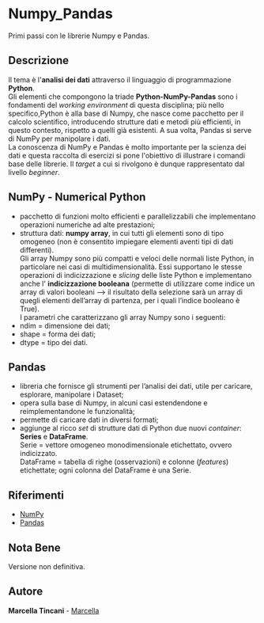 # Numpy_Pandas
Primi passi con le librerie Numpy e Pandas.

## Descrizione
Il tema è l'**analisi dei dati** attraverso il linguaggio di programmazione **Python**.  
Gli elementi che compongono la triade **Python-NumPy-Pandas** sono i fondamenti del *working environment* di questa disciplina; più nello specifico,Python è alla base di Numpy, che nasce come pacchetto per il calcolo scientifico, introducendo strutture dati e metodi più efficienti, in questo contesto, rispetto a quelli già esistenti. A sua volta, Pandas si serve di NumPy per manipolare i dati.  
La conoscenza di NumPy e Pandas è molto importante per la scienza dei dati e questa raccolta di esercizi si pone l'obiettivo di illustrare i comandi base delle librerie. Il *target* a cui si rivolgono è dunque rappresentato dal livello *beginner*.

## NumPy - Numerical Python
* pacchetto di funzioni molto efficienti e parallelizzabili che implementano operazioni numeriche ad alte prestazioni;
* struttura dati: **numpy array**, in cui tutti gli elementi sono di tipo omogeneo (non è consentito impiegare elementi aventi tipi di dati differenti).  
Gli array Numpy sono più compatti e veloci delle normali liste Python, in particolare nei casi di multidimensionalità. Essi supportano le stesse operazioni di indicizzazione e *slicing* delle liste Python e implementano anche l' **indicizzazione booleana** (permette di utilizzare come indice un array di valori booleani --> il risultato della selezione sarà un array di quegli elementi dell’array di partenza, per i quali l’indice booleano è True).  
I parametri che caratterizzano gli array Numpy sono i seguenti:
* ndim = dimensione dei dati;  
* shape = forma dei dati;  
* dtype = tipo dei dati.

## Pandas
* libreria che fornisce gli strumenti per l’analisi dei dati, utile per caricare, esplorare, manipolare i Dataset;
* opera sulla base di Numpy, in alcuni casi estendendone e reimplementandone le funzionalità;
* permette di caricare dati in diversi formati;
* aggiunge al ricco *set* di strutture dati di Python due nuovi *container*: **Series** e **DataFrame**.  
Serie = vettore omogeneo monodimensionale etichettato, ovvero indicizzato.  
DataFrame = tabella di righe (osservazioni) e colonne (*features*) etichettate; ogni colonna del DataFrame è una Serie.

## Riferimenti

* [NumPy](http://www.numpy.org/)
* [Pandas](https://pandas.pydata.org/)

## Nota Bene

Versione non definitiva.

## Autore
**Marcella Tincani** - [Marcella](https://github.com/tmarcy)
